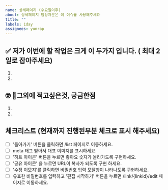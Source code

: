 ```yaml
---
name: 상세페이지 (수요일이후)
about: 상세페이지 담당자분은 이 이슈를 사용해주세요
title: ""
labels: 1day
assignees: yunrap
---
```


## ✅ 저가 이번에 할 작업은 크게 이 두가지 입니다. ( 최대 2일로 잡아주세요)

1.
2.

## 🤓 그외에 적고싶은것, 궁금한점

1.
2.

## 체크리스트 (현재까지 진행된부분 체크로 표시 해주세요)

- [ ] '돌아가기' 버튼을 클릭하면 /list 페이지로 이동하세요.
- [ ] meta 태그 받아서 대표 이미지를 표시하세요.
- [ ] '하트 아이콘' 버튼을 누르면 좋아요 숫자가 올라가도록 구현하세요.
- [ ] '공유 아이콘' 을 누르면 URL이 복사가 되도록 구현 하세요.
- [ ] '수정 이모지'를 클릭하면 비밀번호 입력 모달창이 나타나도록 구현하세요.
- [ ] 유효한 비밀번호를 입력하고 '편집 시작하기' 버튼을 누르면 /link/{linkid}/edit 페이지로 이동하세요.
